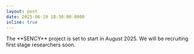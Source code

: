 ```yaml
---
layout: post
date: 2025-06-19 18:30:00-0000
inline: true
---
```

<div class='specialParagraph' markdown='1'>
The **SENCY** project is set to start in August 2025. We will be recruiting first stage researchers soon.
</div>